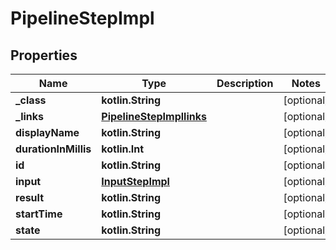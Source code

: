 
# PipelineStepImpl

## Properties
Name | Type | Description | Notes
------------ | ------------- | ------------- | -------------
**_class** | **kotlin.String** |  |  [optional]
**_links** | [**PipelineStepImpllinks**](PipelineStepImpllinks.md) |  |  [optional]
**displayName** | **kotlin.String** |  |  [optional]
**durationInMillis** | **kotlin.Int** |  |  [optional]
**id** | **kotlin.String** |  |  [optional]
**input** | [**InputStepImpl**](InputStepImpl.md) |  |  [optional]
**result** | **kotlin.String** |  |  [optional]
**startTime** | **kotlin.String** |  |  [optional]
**state** | **kotlin.String** |  |  [optional]



